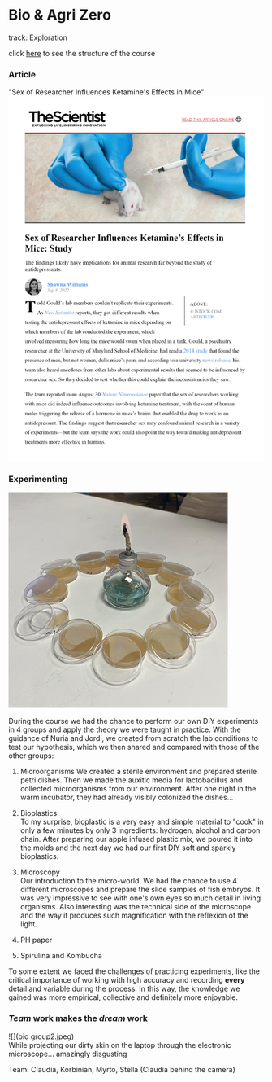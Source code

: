 # Bio & Agri Zero
track: Exploration

click [here](https://fablabbcn.github.io/mdef-docs/academic_year_2022_23/term_1_2022_23/biology_%26_agri_zero_2022_23/) to see the structure of the course  

### Article
"Sex of Researcher Influences Ketamine's Effects in Mice"
![](article.jpg)


### Experimenting  
![](samples2.JPEG)  

During the course we had the chance to perform our own DIY experiments in 4 groups and apply the theory we were taught in practice. With the guidance of Nuria and Jordi, we created from scratch the lab conditions to test our hypothesis, which we then shared and compared with those of the other groups:

1. Microorganisms
We created a sterile environment and prepared sterile petri dishes. Then we made the auxitic media for lactobacillus and collected microorganisms from our environment. After one night in the warm incubator, they had already visibly colonized the dishes...  

2. Bioplastics  
To my surprise, bioplastic is a very easy and simple material to "cook" in only a few minutes by only 3 ingredients: hydrogen, alcohol and carbon chain. After preparing our apple infused plastic mix, we poured it into the molds and the next day we had our first DIY soft and sparkly bioplastics.  

3. Microscopy  
Our introduction to the micro-world. We had the chance to use 4 different microscopes and prepare the slide samples of fish embryos. It was very impressive to see with one's own eyes so much detail in living organisms. Also interesting was the technical side of the microscope and the way it produces such magnification with the reflexion of the light.  

3. PH paper  

4. Spirulina and Kombucha  

To some extent we faced the challenges of practicing experiments, like the critical importance of working with high accuracy and recording **every** detail and variable during the process. In this way, the knowledge  we gained was more empirical, collective and definitely more enjoyable.  


### *Team* work makes the *dream* work
![](bio group2.jpeg)  
While projecting our dirty skin on the laptop through the electronic microscope...   amazingly disgusting   

Team: Claudia, Korbinian, Myrto, Stella (Claudia behind the camera)
